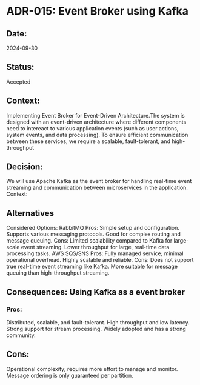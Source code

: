 # ADR-015: Event Broker using Kafka 

## Date:
2024-09-30

## Status:
Accepted

## Context: 
Implementing Event Broker for Event-Driven Architecture.The system is designed with an event-driven architecture where different components need to intereact to various application events (such as user actions, system events, and data processing). To ensure efficient communication between these services, we require a scalable, fault-tolerant, and high-throughput

## Decision:
We will use Apache Kafka as the event broker for handling real-time event streaming and communication between microservices in the application.
Context:

## Alternatives
Considered Options:
RabbitMQ
Pros:
Simple setup and configuration.
Supports various messaging protocols.
Good for complex routing and message queuing.
Cons:
Limited scalability compared to Kafka for large-scale event streaming.
Lower throughput for large, real-time data processing tasks.
AWS SQS/SNS
Pros:
Fully managed service; minimal operational overhead.
Highly scalable and reliable.
Cons:
Does not support true real-time event streaming like Kafka.
More suitable for message queuing than high-throughput streaming.

## Consequences: Using Kafka as a event broker
### Pros:
Distributed, scalable, and fault-tolerant.
High throughput and low latency.
Strong support for stream processing.
Widely adopted and has a strong community.
## Cons:
Operational complexity; requires more effort to manage and monitor.
Message ordering is only guaranteed per partition.
